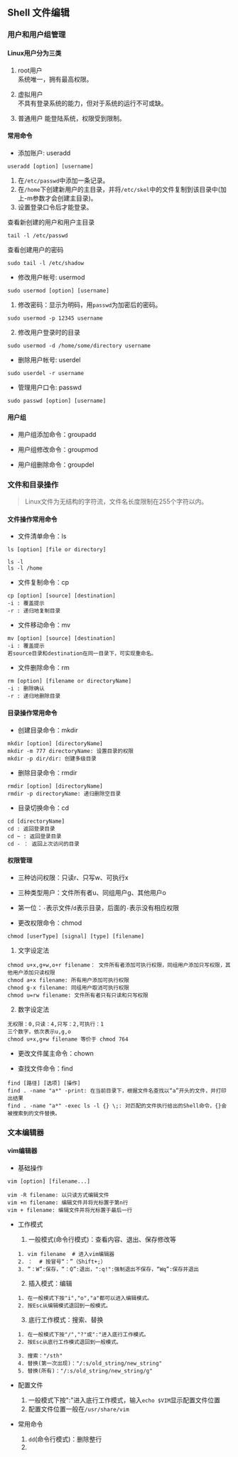 ## Shell 文件编辑


### 用户和用户组管理


#### Linux用户分为三类

1. root用户   
系统唯一，拥有最高权限。

2. 虚拟用户  
不具有登录系统的能力，但对于系统的运行不可或缺。

3. 普通用户 
能登陆系统，权限受到限制。


#### 常用命令

* 添加账户: useradd
```
useradd [option] [username]
```
   1. 在`/etc/passwd`中添加一条记录。
   2. 在`/home`下创建新用户的主目录，并将`/etc/skel`中的文件复制到该目录中(加上-m参数才会创建主目录)。
   3. 设置登录口令后才能登录。

查看新创建的用户和用户主目录
```
tail -l /etc/passwd
```

查看创建用户的密码
```
sudo tail -l /etc/shadow
```

* 修改用户帐号: usermod
```
sudo usermod [option] [username]
```
   1. 修改密码：显示为明码，用`passwd`为加密后的密码。
   ```
   sudo usermod -p 12345 username
   ```
   
   2. 修改用户登录时的目录
   ```
   sudo usermod -d /home/some/directory username
   ```

* 删除用户帐号: userdel
```
sudo userdel -r username
```

* 管理用户口令: passwd
```
sudo passwd [option] [username]
```


#### 用户组

* 用户组添加命令：groupadd

* 用户组修改命令：groupmod

* 用户组删除命令：groupdel


### 文件和目录操作

> Linux文件为无结构的字符流，文件名长度限制在255个字符以内。


#### 文件操作常用命令

* 文件清单命令：ls
```
ls [option] [file or directory]

ls -l
ls -l /home
```

* 文件复制命令：cp
```
cp [option] [source] [destination]
-i : 覆盖提示
-r : 递归地复制目录 
```

* 文件移动命令：mv
```
mv [option] [source] [destination]
-i : 覆盖提示
若source目录和destination在同一目录下，可实现重命名。
```

* 文件删除命令：rm
```
rm [option] [filename or directoryName]
-i : 删除确认
-r : 递归地删除目录
```

#### 目录操作常用命令

* 创建目录命令：mkdir
```
mkdir [option] [directoryName]
mkdir -m 777 directoryName: 设置目录的权限
mkdir -p dir/dir: 创建多级目录
```

* 删除目录命令：rmdir
```
rmdir [option] [directoryName]
rmdir -p directoryName: 递归删除空目录
```

* 目录切换命令：cd
```
cd [directoryName]
cd : 返回登录目录
cd ~ : 返回登录目录
cd - ： 返回上次访问的目录
```

#### 权限管理

* 三种访问权限：只读r、只写w、可执行x

* 三种类型用户：文件所有者u、同组用户g、其他用户o

* 第一位：`-`表示文件/`d`表示目录，后面的`-`表示没有相应权限

* 更改权限命令：chmod
```
chmod [userType] [signal] [type] [filename]
```
   1. 文字设定法
   ```
   chmod u+x,g+w,o+r filename： 文件所有者添加可执行权限，同组用户添加只写权限，其他用户添加只读权限
   chmod a+x filename: 所有用户添加可执行权限
   chmod g-x filename: 同组用户取消可执行权限
   chmod u=rw filename: 文件所有者只有只读和只写权限
   ```
   2. 数字设定法
   ```
   无权限：0,只读：4,只写：2,可执行：1
   三个数字，依次表示u,g,o
   chmod u+x,g+w filename 等价于 chmod 764
   ```
   
* 更改文件属主命令：chown

* 查找文件命令：find
```
find [路径] [选项] [操作]
find . -name "a*" -print: 在当前目录下，根据文件名查找以“a”开头的文件，并打印出结果
find . -name "a*" -exec ls -l {} \;: 对匹配的文件执行给出的Shell命令，{}会被搜索到的文件替换。
```


### 文本编辑器


#### vim编辑器

* 基础操作
```
vim [option] [filename...]

vim -R filename: 以只读方式编辑文件
vim +n filename: 编辑文件并将光标置于第n行
vim + filename: 编辑文件并将光标置于最后一行
```

* 工作模式

   1. 一般模式(命令行模式)：查看内容、退出、保存修改等
   ```
   1. vim filename  # 进入vim编辑器
   2. ：  # 按冒号“：”（Shift+;）
   3. “：W”:保存，“：Q”:退出，":q!":强制退出不保存，“Wq”:保存并退出
   ```
   
   2. 插入模式：编辑
   ```
   1. 在一般模式下按"i","o","a"都可以进入编辑模式。
   2. 按Esc从编辑模式退回到一般模式。
   ```
   
   3. 底行工作模式：搜索、替换
   ```
   1. 在一般模式下按"/","?"或":"进入底行工作模式。
   2. 按Esc从底行工作模式退回到一般模式。
   
   3. 搜索："/sth"
   4. 替换(第一次出现)："/:s/old_string/new_string"
   5. 替换(所有)："/:s/old_string/new_string/g"
   ```
   
* 配置文件
   1. 一般模式下按":"进入底行工作模式，输入`echo $VIM`显示配置文件位置
   2. 配置文件位置一般在`/usr/share/vim`

* 常用命令
   1. `dd`(命令行模式)：删除整行
   2. 

